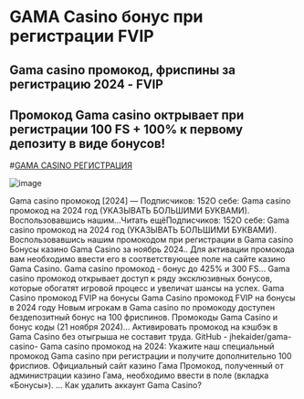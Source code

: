 # GAMA Casino бонус при регистрации FVIP

## Gama casino промокод, фриспины за регистрацию 2024 - FVIP
## Промокод Gama casino октрывает при регистрации 100 FS + 100% к первому депозиту в виде бонусов!

#[GAMA CASINO РЕГИСТРАЦИЯ](https://linksc.ru/gama_fvip)

![image](https://github.com/user-attachments/assets/682cb2bf-5aef-4c11-9520-ea091bcf63d4)


Gama casino промокод [2024] — Подписчиков: 152О себе: Gama casino промокод на 2024 год (УКАЗЫВАТЬ БОЛЬШИМИ БУКВАМИ). Воспользовавшись нашим...Читать ещёПодписчиков: 152О себе: Gama casino промокод на 2024 год (УКАЗЫВАТЬ БОЛЬШИМИ БУКВАМИ). Воспользовавшись нашим промокодом при регистрации в Gama casino
Бонусы казино Gama Casino за ноябрь 2024.. Для активации промокода вам необходимо ввести его в соответствующее поле на сайте казино Gama Casino.
Gama casino промокод - бонус до 425% и 300 FS...
Gama casino промокод открывает доступ к ряду эксклюзивных бонусов, которые обогатят игровой процесс и увеличат шансы на успех.
Gama Casino промокод FVIP на бонусы Gama Casino промокод FVIP на бонусы в 2024 году
Новым игрокам в Gama casino по промокоду доступен бездепозитный бонус на 100 фриспинов.
Промокоды Gama Casino и бонус коды (21 ноября 2024)...
Активировать промокод на кэшбэк в Gama Casino без отыгрыша не составит труда.
GitHub - jhekaider/gama-casino-
Gama casino промокод на 2024: Укажите наш специальный промокод Gama casino при регистрации и получите дополнительно 100 фриспиов. Официальный сайт казино Гама 
Промокод, полученный от администрации казино Гама, необходимо ввести в поле (вкладка «Бонусы»). ... Как удалить аккаунт Gama Casino?
